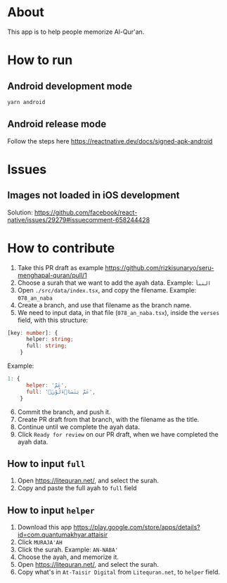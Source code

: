 # About

This app is to help people memorize Al-Qur'an.

# How to run

## Android development mode

```sh
yarn android
```

## Android release mode

Follow the steps here https://reactnative.dev/docs/signed-apk-android

# Issues

## Images not loaded in iOS development

Solution: https://github.com/facebook/react-native/issues/29279#issuecomment-658244428

# How to contribute

1. Take this PR draft as example https://github.com/rizkisunaryo/seru-menghapal-quran/pull/1
2. Choose a surah that we want to add the ayah data. Example: `النبأ`
3. Open `./src/data/index.tsx`, and copy the filename. Example: `078_an_naba`
4. Create a branch, and use that filename as the branch name.
5. We need to input data, in that file (`078_an_naba.tsx`), inside the `verses` field, with this structure:

```ts
[key: number]: {
      helper: string;
      full: string;
    }
```

Example:

```js
1: {
      helper: 'عَمَّ',
      full: 'عَمَّ يَتَسَاۤءَلُوْنَۚ',
    }
```

6. Commit the branch, and push it.
7. Create PR draft from that branch, with the filename as the title.
8. Continue until we complete the ayah data.
9. Click `Ready for review` on our PR draft, when we have completed the ayah data.

## How to input `full`

1. Open https://litequran.net/, and select the surah.
2. Copy and paste the full ayah to `full` field

## How to input `helper`

1. Download this app https://play.google.com/store/apps/details?id=com.quantumakhyar.attaisir
2. Click `MURAJA'AH`
3. Click the surah. Example: `AN-NABA'`
4. Choose the ayah, and memorize it.
5. Open https://litequran.net/, and select the surah.
6. Copy what's in `At-Taisir Digital` from `Litequran.net`, to `helper` field.
